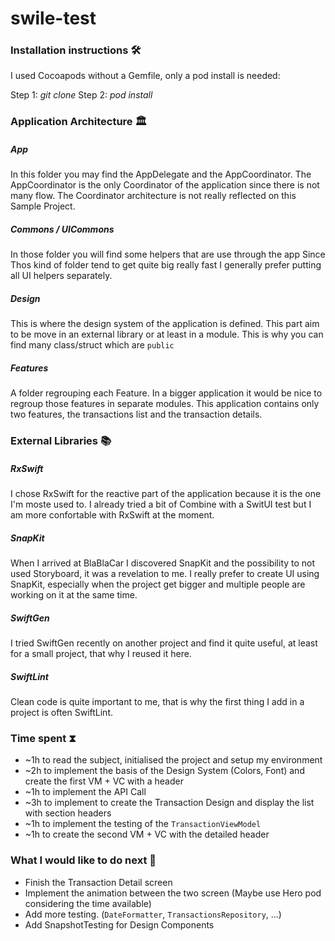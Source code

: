 # swile-test

### Installation instructions 🛠

I used Cocoapods without a Gemfile, only a pod install is needed:

Step 1: *git clone*
Step 2: *pod install*

### Application Architecture 🏛

##### App

In this folder you may find the AppDelegate and the AppCoordinator.
The AppCoordinator is the only Coordinator of the application since there is not many flow.
The Coordinator architecture is not really reflected on this Sample Project.

##### Commons / UICommons

In those folder you will find some helpers that are use through the app
Since Thos kind of folder tend to get quite big really fast I generally prefer putting all UI helpers separately.

##### Design

This is where the design system of the application is defined.
This part aim to be move in an external library or at least in a module.
This is why you can find many class/struct which are `public`

##### Features

A folder regrouping each Feature. In a bigger application it would be nice to regroup those features in separate modules.
This application contains only two features, the transactions list and the transaction details.

### External Libraries 📚

##### RxSwift

I chose RxSwift for the reactive part of the application because it is the one I'm moste used to.
I already tried a bit of Combine with a SwitUI test but I am more confortable with RxSwift at the moment.

##### SnapKit

When I arrived at BlaBlaCar I discovered SnapKit and the possibility to not used Storyboard, it was a revelation to me.
I really prefer to create UI using SnapKit, especially when the project get bigger and multiple people are working on it at the same time.

##### SwiftGen

I tried SwiftGen recently on another project and find it quite useful, at least for a small project, that why I reused it here.

##### SwiftLint

Clean code is quite important to me, that is why the first thing I add in a project is often SwiftLint.

### Time spent ⧗

- ~1h to read the subject, initialised the project and setup my environment
- ~2h to implement the basis of the Design System (Colors, Font) and create the first VM + VC with a header
- ~1h to implement the API Call
- ~3h to implement to create the Transaction Design and display the list with section headers
- ~1h to implement the testing of the `TransactionViewModel`
- ~1h to create the second VM + VC with the detailed header

### What I would like to do next 🤔

- Finish the Transaction Detail screen
- Implement the animation between the two screen (Maybe use Hero pod considering the time available)
- Add more testing. (`DateFormatter`, `TransactionsRepository`, ...)
- Add SnapshotTesting for Design Components
